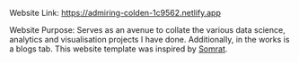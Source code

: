 Website Link: https://admiring-colden-1c9562.netlify.app

Website Purpose: Serves as an avenue to collate the various data science, analytics and visualisation projects I have done. Additionally, in the works is a blogs tab. This website template was inspired by [Somrat](https://github.com/somratpro/somrat). 
